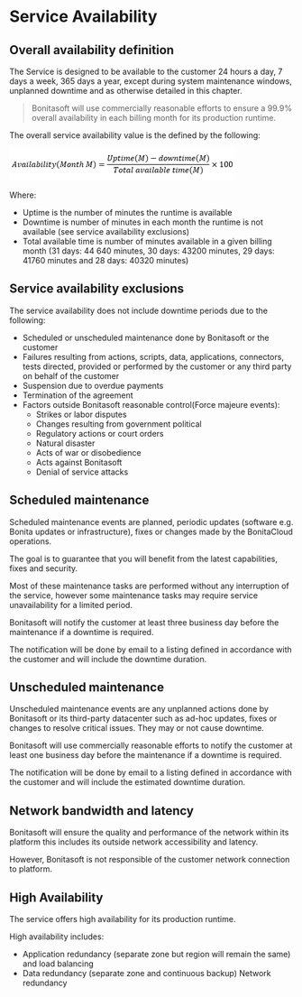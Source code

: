 # Service Availability

## Overall availability definition

The Service is designed to be available to the customer 24 hours a day, 7 days a week, 365 days a year, except during system maintenance windows, unplanned downtime and as otherwise detailed in this chapter.

>Bonitasoft will use commercially reasonable efforts to ensure a 99.9% overall availability in each billing month for its production runtime.

The overall service availability value is the defined by the following:

![SLAFormula](/images/SLAFormula.png)

Where:
* Uptime is the number of minutes the runtime is available
* Downtime is number of minutes in each month the runtime is not available (see service availability exclusions)
* Total available time is number of minutes available in a given billing month (31 days: 44 640 minutes, 30 days: 43200 minutes, 29 days: 41760 minutes and 28 days: 40320 minutes)

## Service availability exclusions
The service availability does not include downtime periods due to the following:

* Scheduled or unscheduled maintenance done by Bonitasoft or the customer
* Failures resulting from actions, scripts, data, applications, connectors, tests directed, provided or performed by the customer or any third party on behalf of the customer
* Suspension due to overdue payments
* Termination of the agreement
* Factors outside Bonitasoft reasonable control(Force majeure events):
  *  Strikes or labor disputes
  * Changes resulting from government political
  * Regulatory actions or court orders
  * Natural disaster
  * Acts of war or disobedience
  * Acts against Bonitasoft
  * Denial of service attacks

## Scheduled maintenance
Scheduled maintenance events are planned, periodic updates (software e.g. Bonita updates or infrastructure), fixes or changes made by the BonitaCloud operations.

The goal is to guarantee that you will benefit from the latest capabilities, fixes and security.

Most of these maintenance tasks are performed without any interruption of the service, however some maintenance tasks may require service unavailability for a limited period.

Bonitasoft will notify the customer at least three business day before the maintenance if a downtime is required.

The notification will be done by email to a listing defined in accordance with the customer and will include the downtime duration.

## Unscheduled maintenance
Unscheduled maintenance events are any unplanned actions done by Bonitasoft or its third-party datacenter such as ad-hoc updates, fixes or changes to resolve critical issues. They may or not cause downtime.

Bonitasoft will use commercially reasonable efforts to notify the customer at least one business day before the maintenance if a downtime is required.

The notification will be done by email to a listing defined in accordance with the customer and will include the estimated downtime duration.

## Network bandwidth and latency
Bonitasoft will ensure the quality and performance of the network within its platform this includes its outside network accessibility and latency.

However, Bonitasoft is not responsible of the customer network connection to platform.

## High Availability
The service offers high availability for its production runtime.

High availability includes:
* Application redundancy (separate zone but region will remain the same) and load balancing
* Data redundancy (separate zone and continuous backup)
Network redundancy